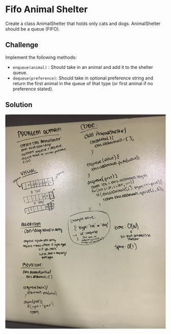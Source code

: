 # Fifo Animal Shelter

Create a class AnimalShelter that holds only cats and dogs. AnimalShelter should be a queue (FIFO).

## Challenge

Implement the following methods:
- `enqueue(animal)` : Should take in an animal and add it to the shelter queue.
- `dequeue(preference)`: Should take in optional preference string and return the first animal in the queue of that type (or first animal if no preference stated).

## Solution

![whiteboard solution](../../assets/fifo-animal-shelter.jpg)
